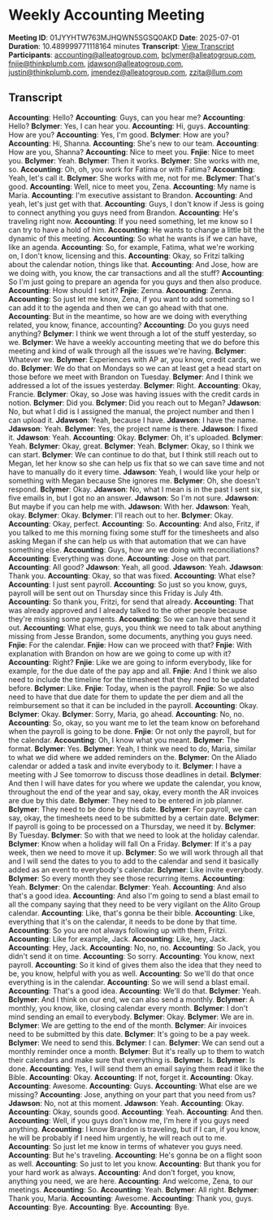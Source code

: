 # Weekly Accounting Meeting
**Meeting ID**: 01JYYHTW763MJHQWN5SGSQ0AKD
**Date**: 2025-07-01
**Duration**: 10.489999771118164 minutes
**Transcript**: [View Transcript](https://app.fireflies.ai/view/01JYYHTW763MJHQWN5SGSQ0AKD)
**Participants**: accounting@alleatogroup.com, bclymer@alleatogroup.com, fnjie@thinkplumb.com, jdawson@alleatogroup.com, justin@thinkplumb.com, jmendez@alleatogroup.com, zzita@llum.com

## Transcript
**Accounting**: Hello?
**Accounting**: Guys, can you hear me?
**Accounting**: Hello?
**Bclymer**: Yes, I can hear you.
**Accounting**: Hi, guys.
**Accounting**: How are you?
**Accounting**: Yes, I'm good.
**Bclymer**: How are you?
**Accounting**: Hi, Shanna.
**Accounting**: She's new to our team.
**Accounting**: How are you, Shanna?
**Accounting**: Nice to meet you.
**Fnjie**: Nice to meet you.
**Bclymer**: Yeah.
**Bclymer**: Then it works.
**Bclymer**: She works with me, so.
**Accounting**: Oh, oh, you work for Fatima or with Fatima?
**Accounting**: Yeah, let's call it.
**Bclymer**: She works with me, not for me.
**Bclymer**: That's good.
**Accounting**: Well, nice to meet you, Zena.
**Accounting**: My name is Maria.
**Accounting**: I'm executive assistant to Brandon.
**Accounting**: And yeah, let's just get with that.
**Accounting**: Guys, I don't know if Jess is going to connect anything you guys need from Brandon.
**Accounting**: He's traveling right now.
**Accounting**: If you need something, let me know so I can try to have a hold of him.
**Accounting**: He wants to change a little bit the dynamic of this meeting.
**Accounting**: So what he wants is if we can have, like an agenda.
**Accounting**: So, for example, Fatima, what we're working on, I don't know, licensing and this.
**Accounting**: Okay, so Fritzi talking about the calendar notion, things like that.
**Accounting**: And Jose, how are we doing with, you know, the car transactions and all the stuff?
**Accounting**: So I'm just going to prepare an agenda for you guys and then also produce.
**Accounting**: How should I set it?
**Fnjie**: Zenna.
**Accounting**: Zenna.
**Accounting**: So just let me know, Zena, if you want to add something so I can add it to the agenda and then we can go ahead with that one.
**Accounting**: But in the meantime, so how are we doing with everything related, you know, finance, accounting?
**Accounting**: Do you guys need anything?
**Bclymer**: I think we went through a lot of the stuff yesterday, so we.
**Bclymer**: We have a weekly accounting meeting that we do before this meeting and kind of walk through all the issues we're having.
**Bclymer**: Whatever we.
**Bclymer**: Experiences with AP ar, you know, credit cards, we do.
**Bclymer**: We do that on Mondays so we can at least get a head start on those before we meet with Brandon on Tuesday.
**Bclymer**: And I think we addressed a lot of the issues yesterday.
**Bclymer**: Right.
**Accounting**: Okay, Francie.
**Bclymer**: Okay, so Jose was having issues with the credit cards in notion.
**Bclymer**: Did you.
**Bclymer**: Did you reach out to Megan?
**Jdawson**: No, but what I did is I assigned the manual, the project number and then I can upload it.
**Jdawson**: Yeah, because I have.
**Jdawson**: I have the name.
**Jdawson**: Yeah.
**Bclymer**: Yes, the project name is there.
**Jdawson**: I fixed it.
**Jdawson**: Yeah.
**Accounting**: Okay.
**Bclymer**: Oh, it's uploaded.
**Bclymer**: Yeah.
**Bclymer**: Okay, great.
**Bclymer**: Yeah.
**Bclymer**: Okay, so I think we can start.
**Bclymer**: We can continue to do that, but I think still reach out to Megan, let her know so she can help us fix that so we can save time and not have to manually do it every time.
**Jdawson**: Yeah, I would like your help or something with Megan because She ignores me.
**Bclymer**: Oh, she doesn't respond.
**Bclymer**: Okay.
**Jdawson**: No, what I mean is in the past I sent six, five emails in, but I got no an answer.
**Jdawson**: So I'm not sure.
**Jdawson**: But maybe if you can help me with.
**Jdawson**: With her.
**Jdawson**: Yeah, okay.
**Bclymer**: Okay.
**Bclymer**: I'll reach out to her.
**Bclymer**: Okay.
**Accounting**: Okay, perfect.
**Accounting**: So.
**Accounting**: And also, Fritz, if you talked to me this morning fixing some stuff for the timesheets and also asking Megan if she can help us with that automation that we can have something else.
**Accounting**: Guys, how are we doing with reconciliations?
**Accounting**: Everything was done.
**Accounting**: Jose on that part.
**Accounting**: All good?
**Jdawson**: Yeah, all good.
**Jdawson**: Yeah.
**Jdawson**: Thank you.
**Accounting**: Okay, so that was fixed.
**Accounting**: What else?
**Accounting**: I just sent payroll.
**Accounting**: So just so you know, guys, payroll will be sent out on Thursday since this Friday is July 4th.
**Accounting**: So thank you, Fritzi, for send that already.
**Accounting**: That was already approved and I already talked to the other people because they're missing some payments.
**Accounting**: So we can have that send it out.
**Accounting**: What else, guys, you think we need to talk about anything missing from Jesse Brandon, some documents, anything you guys need.
**Fnjie**: For the calendar.
**Fnjie**: How can we proceed with that?
**Fnjie**: With explanation with Brandon on how are we going to come up with it?
**Accounting**: Right?
**Fnjie**: Like we are going to inform everybody, like for example, for the due date of the pay app and all.
**Fnjie**: And I think we also need to include the timeline for the timesheet that they need to be updated before.
**Bclymer**: Like.
**Fnjie**: Today, when is the payroll.
**Fnjie**: So we also need to have that due date for them to update the per diem and all the reimbursement so that it can be included in the payroll.
**Accounting**: Okay.
**Bclymer**: Okay.
**Bclymer**: Sorry, Maria, go ahead.
**Accounting**: No, no.
**Accounting**: So, okay, so you want me to let the team know on beforehand when the payroll is going to be done.
**Fnjie**: Or not only the payroll, but for the calendar.
**Accounting**: Oh, I know what you meant.
**Bclymer**: The format.
**Bclymer**: Yes.
**Bclymer**: Yeah, I think we need to do, Maria, similar to what we did where we added reminders on the.
**Bclymer**: On the Aliado calendar or added a task and invite everybody to it.
**Bclymer**: I have a meeting with J See tomorrow to discuss those deadlines in detail.
**Bclymer**: And then I will have dates for you where we update the calendar, you know, throughout the end of the year and say, okay, every month the AR invoices are due by this date.
**Bclymer**: They need to be entered in job planner.
**Bclymer**: They need to be done by this date.
**Bclymer**: For payroll, we can say, okay, the timesheets need to be submitted by a certain date.
**Bclymer**: If payroll is going to be processed on a Thursday, we need it by.
**Bclymer**: By Tuesday.
**Bclymer**: So with that we need to look at the holiday calendar.
**Bclymer**: Know when a holiday will fall On a Friday.
**Bclymer**: If it's a pay week, then we need to move it up.
**Bclymer**: So we will work through all that and I will send the dates to you to add to the calendar and send it basically added as an event to everybody's calendar.
**Bclymer**: Like invite everybody.
**Bclymer**: So every month they see those recurring items.
**Accounting**: Yeah.
**Bclymer**: On the calendar.
**Bclymer**: Yeah.
**Accounting**: And also that's a good idea.
**Accounting**: And also I'm going to send a blast email to all the company saying that they need to be very vigilant on the Alito Group calendar.
**Accounting**: Like, that's gonna be their bible.
**Accounting**: Like, everything that it's on the calendar, it needs to be done by that time.
**Accounting**: So you are not always following up with them, Fritzi.
**Accounting**: Like for example, Jack.
**Accounting**: Like, hey, Jack.
**Accounting**: Hey, Jack.
**Accounting**: No, no, no.
**Accounting**: So Jack, you didn't send it on time.
**Accounting**: So sorry.
**Accounting**: You know, next payroll.
**Accounting**: So it kind of gives them also the idea that they need to be, you know, helpful with you as well.
**Accounting**: So we'll do that once everything is in the calendar.
**Accounting**: So we will send a blast email.
**Accounting**: That's a good idea.
**Accounting**: We'll do that.
**Bclymer**: Yeah.
**Bclymer**: And I think on our end, we can also send a monthly.
**Bclymer**: A monthly, you know, like, closing calendar every month.
**Bclymer**: I don't mind sending an email to everybody.
**Bclymer**: Okay.
**Bclymer**: We are in.
**Bclymer**: We are getting to the end of the month.
**Bclymer**: Air invoices need to be submitted by this date.
**Bclymer**: It's going to be a pay week.
**Bclymer**: We need to send this.
**Bclymer**: I can.
**Bclymer**: We can send out a monthly reminder once a month.
**Bclymer**: But it's really up to them to watch their calendars and make sure that everything is.
**Bclymer**: Is.
**Bclymer**: Is done.
**Accounting**: Yes, I will send them an email saying them read it like the Bible.
**Accounting**: Okay.
**Accounting**: If not, forget it.
**Accounting**: Okay.
**Accounting**: Awesome.
**Accounting**: Guys.
**Accounting**: What else are we missing?
**Accounting**: Jose, anything on your part that you need from us?
**Jdawson**: No, not at this moment.
**Jdawson**: Yeah.
**Accounting**: Okay.
**Accounting**: Okay, sounds good.
**Accounting**: Yeah.
**Accounting**: And then.
**Accounting**: Well, if you guys don't know me, I'm here if you guys need anything.
**Accounting**: I know Brandon is traveling, but if I can, if you know, he will be probably if I need him urgently, he will reach out to me.
**Accounting**: So just let me know in terms of whatever you guys need.
**Accounting**: But he's traveling.
**Accounting**: He's gonna be on a flight soon as well.
**Accounting**: So just to let you know.
**Accounting**: But thank you for your hard work as always.
**Accounting**: And don't forget, you know, anything you need, we are here.
**Accounting**: And welcome, Zena, to our meetings.
**Accounting**: So.
**Accounting**: Yeah.
**Bclymer**: All right.
**Bclymer**: Thank you, Maria.
**Accounting**: Awesome.
**Accounting**: Thank you, guys.
**Accounting**: Bye.
**Accounting**: Bye.
**Accounting**: Bye.